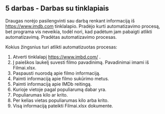 ## 5 darbas - Darbas su tinklapiais
Draugas norėjo pasilengvinti sau darbą renkant informaciją iš https://www.imdb.com tinklalapio. Pradėjo kurti automatizavimo procesą, bet programa vis neveikia, todėl nori, kad padėtum jam pabaigti atlikti automatizavimą. Pradėtas automatizavimo procesas.

Kokius žingsnius turi atlikti automatizuotas procesas:
1. Atverti tinklalapį https://www.imbd.com/ .
2. Į paieškos laukelį suvesti filmo pavadinimą. Pavadinimai imami iš Filmai.xlsx.
3. Paspausti nuorodą apie filmo informaciją.
4. Paimti informaciją apie filmo sukūrimo metus.
5. Paimti informaciją apie IMDb reitingą.
6. Kurioje vietoje pagal populiarumą dabar yra.
7. Populiarumas kilo ar krito.
8. Per kelias vietas populiarumas kilo arba krito.
9. Visą informaciją pateikti Filmai.xlsx dokumente.